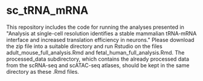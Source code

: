 # sc_tRNA_mRNA

This repository includes the code for running the analyses presented in "Analysis at single-cell resolution identifies a stable mammalian tRNA-mRNA interface and increased translation efficiency in neurons." Please download the zip file into a suitable directory and run Rstudio on the files adult_mouse_full_analysis.Rmd and fetal_human_full_analysis.Rmd. The processed_data subdirectory, which contains the already processed data from the scRNA-seq and scATAC-seq atlases, should be kept in the same directory as these .Rmd files.
